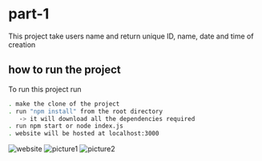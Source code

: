 
# part-1

This project take users name and return unique ID, name, date and time of creation



## how to run the project

To run this project run

```bash
. make the clone of the project
. run "npm install" from the root directory
   -> it will download all the dependencies required
. run npm start or node index.js
. website will be hosted at localhost:3000     
```



![website](https://user-images.githubusercontent.com/75625374/149177151-69890dac-f65e-4622-87d9-a8acb5956d59.jpg)
![picture1](https://user-images.githubusercontent.com/75625374/149177137-b2204058-5129-447a-9470-7c3ff5650d4c.jpg)
![picture2](https://user-images.githubusercontent.com/75625374/149177145-e873fefd-4bb3-4081-bd2d-3afb9fecaf20.jpg)

